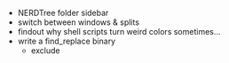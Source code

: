 * NERDTree folder sidebar
* switch between windows & splits
* findout why shell scripts turn weird colors sometimes...
* write a find_replace binary
	* exclude

